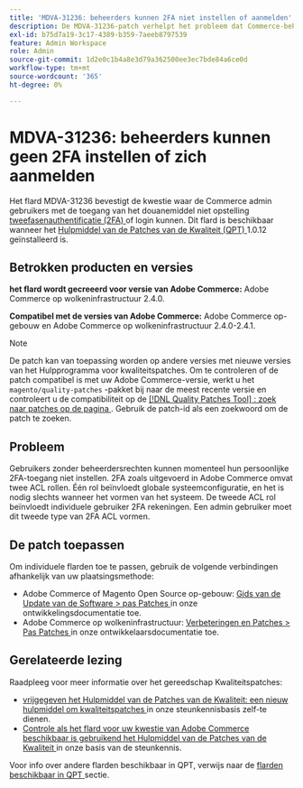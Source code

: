 ```yaml
---
title: 'MDVA-31236: beheerders kunnen 2FA niet instellen of aanmelden'
description: De MDVA-31236-patch verhelpt het probleem dat Commerce-beheerders met aangepaste resourcetoegang niet kunnen instellen [2-factor verificatie (2FA)](https://docs.magento.com/user-guide/stores/security-two-factor-authentication.html) of aanmelden. Deze patch is beschikbaar wanneer [Quality Patches Tool (QPT)] (/help/announcements/adobe-commerce-announcements/magento-quality-patches-released-new-tool-to-self-serve-quality-patches.md) 1.0.12 is geïnstalleerd.
exl-id: b75d7a19-3c17-4389-b359-7aeeb8797539
feature: Admin Workspace
role: Admin
source-git-commit: 1d2e0c1b4a8e3d79a362500ee3ec7bde84a6ce0d
workflow-type: tm+mt
source-wordcount: '365'
ht-degree: 0%

---
```


# MDVA-31236: beheerders kunnen geen 2FA instellen of zich aanmelden

Het flard MDVA-31236 bevestigt de kwestie waar de Commerce admin gebruikers met de toegang van het douanemiddel niet opstelling [ tweefasenauthentificatie (2FA) ](https://docs.magento.com/user-guide/stores/security-two-factor-authentication.html) of login kunnen. Dit flard is beschikbaar wanneer het [ Hulpmiddel van de Patches van de Kwaliteit (QPT) ](/help/announcements/adobe-commerce-announcements/magento-quality-patches-released-new-tool-to-self-serve-quality-patches.md) 1.0.12 geïnstalleerd is.

## Betrokken producten en versies

**het flard wordt gecreeerd voor versie van Adobe Commerce:** Adobe Commerce op wolkeninfrastructuur 2.4.0.

**Compatibel met de versies van Adobe Commerce:** Adobe Commerce op-gebouw en Adobe Commerce op wolkeninfrastructuur 2.4.0-2.4.1.

>[!NOTE]
>
>De patch kan van toepassing worden op andere versies met nieuwe versies van het Hulpprogramma voor kwaliteitspatches. Om te controleren of de patch compatibel is met uw Adobe Commerce-versie, werkt u het `magento/quality-patches` -pakket bij naar de meest recente versie en controleert u de compatibiliteit op de [[!DNL Quality Patches Tool] : zoek naar patches op de pagina ](https://devdocs.magento.com/quality-patches/tool.html#patch-grid) . Gebruik de patch-id als een zoekwoord om de patch te zoeken.

## Probleem

Gebruikers zonder beheerdersrechten kunnen momenteel hun persoonlijke 2FA-toegang niet instellen. 2FA zoals uitgevoerd in Adobe Commerce omvat twee ACL rollen. Één rol beïnvloedt globale systeemconfiguratie, en het is nodig slechts wanneer het vormen van het systeem. De tweede ACL rol beïnvloedt individuele gebruiker 2FA rekeningen. Een admin gebruiker moet dit tweede type van 2FA ACL vormen.

## De patch toepassen

Om individuele flarden toe te passen, gebruik de volgende verbindingen afhankelijk van uw plaatsingsmethode:

* Adobe Commerce of Magento Open Source op-gebouw: [ Gids van de Update van de Software > pas Patches ](https://devdocs.magento.com/guides/v2.4/comp-mgr/patching/mqp.html) in onze ontwikkelingsdocumentatie toe.
* Adobe Commerce op wolkeninfrastructuur: [ Verbeteringen en Patches > Pas Patches ](https://devdocs.magento.com/cloud/project/project-patch.html) in onze ontwikkelaarsdocumentatie toe.

## Gerelateerde lezing

Raadpleeg voor meer informatie over het gereedschap Kwaliteitspatches:

* [ vrijgegeven het Hulpmiddel van de Patches van de Kwaliteit: een nieuw hulpmiddel om kwaliteitspatches ](/help/announcements/adobe-commerce-announcements/magento-quality-patches-released-new-tool-to-self-serve-quality-patches.md) in onze steunkennisbasis zelf-te dienen.
* [ Controle als het flard voor uw kwestie van Adobe Commerce beschikbaar is gebruikend het Hulpmiddel van de Patches van de Kwaliteit ](/help/support-tools/patches-available-in-qpt-tool/check-patch-for-magento-issue-with-magento-quality-patches.md) in onze basis van de steunkennis.

Voor info over andere flarden beschikbaar in QPT, verwijs naar de [ flarden beschikbaar in QPT ](https://support.magento.com/hc/en-us/sections/360010506631-Patches-available-in-MQP-tool-) sectie.
